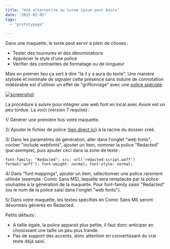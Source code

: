 ```yaml
---
title: "Une alternative au Lorem ipsum pour Axure"
date: "2015-02-05"
tags:
  - "prototypage"

---
```


Dans une maquette, le texte peut servir à plein de choses :

- Tester des tournures et des dénominations
- Apprécier le style d'une police
- Vérifier des contraintes de formatage ou de longueur

Mais en premier lieu ça sert à dire "là il y a aura du texte". Une manière stylisée et minimale de signaler cette présence sans induire de connotation indésirable est d'utiliser un effet de "griffonnage" avec une [police spéciale](https://github.com/christiannaths/Redacted-Font).

[![screenshot](/assets/images/redacted.png " Cliquer pour voir une démo")](https://misc.toutcequibouge.net/Redacted/home.html)

La procédure à suivre pour intégrer une web font en local avec Axure est un peu tordue. La voici (version 7 requise) :

1/ Générer une première fois votre maquette.

2/ Ajouter le fichier de police ([lien direct ici](https://github.com/christiannaths/Redacted-Font/blob/old-sources/fonts/web/redacted-script-bold.woff?raw=true)) à la racine du dossier créé.

3/ Dans les paramètres de génération, aller dans l'onglet "web fonts", cocher "include webfonts", ajouter un item, nommer la police "Redacted" (par exemple), puis ajouter ceci dans la zone de texte :

`font-family: "Redacted"; src: url('redacted-script.woff') format('woff'); font-weight: normal; font-style: normal;`

4/ Dans "font mappings", ajouter un item, sélectionner une police rarement utilisée (exemple : Comic Sans MS), laquelle sera remplacée par la police souhaitée à la génération de la maquette. Pour font-family saisir "Redacted" (ou le nom de la police saisi dans l'onglet "web fonts").

5/ Dans votre maquette, les textes spécifiés en Comic Sans MS seront désormais générés en Redacted.

Petits défauts :

- A taille égale, la police apparait plus petite, il faut donc anticiper en choisissant une taille un peu plus trande.
- Pas de support des accents, donc attention en convertissant du vrai texte déjà saisi.
